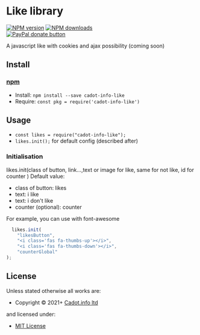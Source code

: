 <!-- TITLE/ -->

<h1>Like library</h1>

<!-- /TITLE -->


<!-- BADGES/ -->

<span class="badge-npmversion"><a href="https://npmjs.org/package/cadot-info-like" title="View this project on NPM"><img src="https://img.shields.io/npm/v/cadot-info-like.svg" alt="NPM version" /></a></span>
<span class="badge-npmdownloads"><a href="https://npmjs.org/package/cadot-info-like" title="View this project on NPM"><img src="https://img.shields.io/npm/dm/cadot-info-like.svg" alt="NPM downloads" /></a></span>
<br class="badge-separator" />
<span class="badge-paypal"><a href="https://www.paypal.com/donate?hosted_button_id=E9S29AEA3HGXQ" title="Donate to this project using Paypal"><img src="https://img.shields.io/badge/paypal-donate-yellow.svg" alt="PayPal donate button" /></a></span>

<!-- /BADGES -->


<!-- DESCRIPTION/ -->

A javascript like with cookies and ajax possibility (coming soon)

<!-- /DESCRIPTION -->


<!-- INSTALL/ -->

<h2>Install</h2>

<a href="https://npmjs.com" title="npm is a package manager for javascript"><h3>npm</h3></a>
<ul>
<li>Install: <code>npm install --save cadot-info-like</code></li>
<li>Require: <code>const pkg = require('cadot-info-like')</code></li>
</ul>

<!-- /INSTALL -->


## Usage

- `const likes = require("cadot-info-like");`
- `likes.init();` for default config (described after)

### Initialisation

likes.init(class of button, link...,text or image for like, same for not like, id for counter )
Default value:

- class of button: likes
- text: i like
- text: i don't like
- counter (optional): counter

For example, you can use with font-awesome

```js
  likes.init(
    "likesButton",
    "<i class='fas fa-thumbs-up'></i>",
    "<i class='fas fa-thumbs-down'></i>",
    "counterGlobal"
);
```
<!-- LICENSE/ -->

<h2>License</h2>

Unless stated otherwise all works are:

<ul><li>Copyright &copy; 2021+ <a href="https://cadot.info">Cadot.info ltd</a></li></ul>

and licensed under:

<ul><li><a href="http://spdx.org/licenses/MIT.html">MIT License</a></li></ul>

<!-- /LICENSE -->
